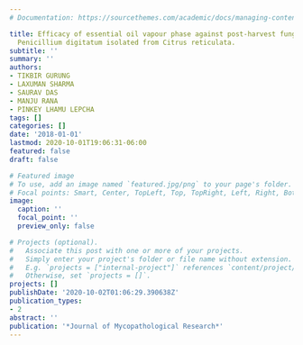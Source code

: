 ```yaml
---
# Documentation: https://sourcethemes.com/academic/docs/managing-content/

title: Efficacy of essential oil vapour phase against post-harvest fungal pathogen
  Penicillium digitatum isolated from Citrus reticulata.
subtitle: ''
summary: ''
authors:
- TIKBIR GURUNG
- LAXUMAN SHARMA
- SAURAV DAS
- MANJU RANA
- PINKEY LHAMU LEPCHA
tags: []
categories: []
date: '2018-01-01'
lastmod: 2020-10-01T19:06:31-06:00
featured: false
draft: false

# Featured image
# To use, add an image named `featured.jpg/png` to your page's folder.
# Focal points: Smart, Center, TopLeft, Top, TopRight, Left, Right, BottomLeft, Bottom, BottomRight.
image:
  caption: ''
  focal_point: ''
  preview_only: false

# Projects (optional).
#   Associate this post with one or more of your projects.
#   Simply enter your project's folder or file name without extension.
#   E.g. `projects = ["internal-project"]` references `content/project/deep-learning/index.md`.
#   Otherwise, set `projects = []`.
projects: []
publishDate: '2020-10-02T01:06:29.390638Z'
publication_types:
- 2
abstract: ''
publication: '*Journal of Mycopathological Research*'
---
```

